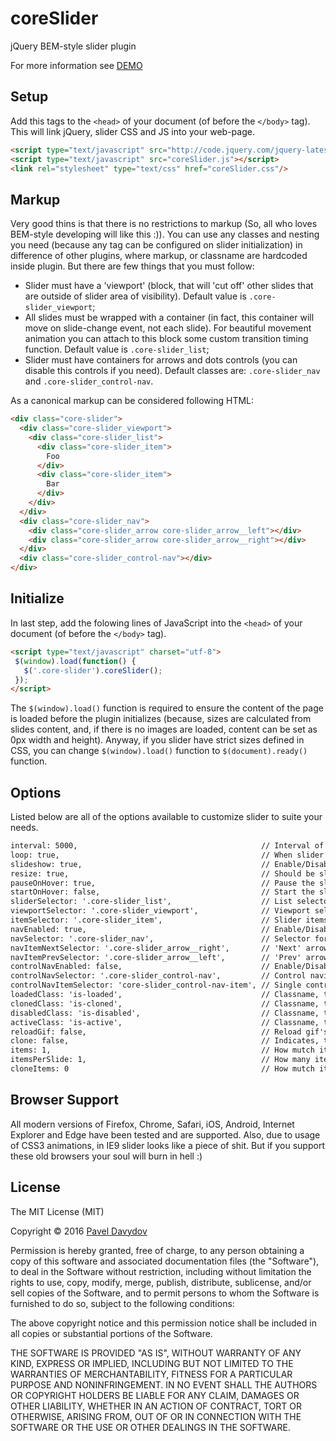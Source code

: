 # coreSlider
jQuery BEM-style slider plugin

For more information see [DEMO](http://typical000.github.io/coreSlider/)

Setup
-----
Add this tags to the `<head>` of your document (of before the `</body>` tag). This will link jQuery, slider CSS and JS into your web-page.

```html
<script type="text/javascript" src="http://code.jquery.com/jquery-latest.min.js"></script>
<script type="text/javascript" src="coreSlider.js"></script>
<link rel="stylesheet" type="text/css" href="coreSlider.css"/>
```

Markup
------
Very good thins is that there is no restrictions to markup (So, all who loves BEM-style developing will like this :)). You can use any classes and nesting you need (because any tag can be configured on slider initialization) in difference of other plugins, where markup, or classname are hardcoded inside plugin. But there are few things that you must follow:

* Slider must have a 'viewport' (block, that will 'cut off' other slides that are outside of slider area of visibility). Default value is `.core-slider_viewport`;
* All slides must be wrapped with a container (in fact, this container will move on slide-change event, not each slide). For beautiful movement animation you can attach to this block some custom transition timing function. Default value is `.core-slider_list`;
* Slider must have containers for arrows and dots controls (you can disable this controls if you need). Default classes are: `.core-slider_nav` and `.core-slider_control-nav`.

As a canonical markup can be considered following HTML: 
```html
<div class="core-slider">
  <div class="core-slider_viewport">
    <div class="core-slider_list">
      <div class="core-slider_item">
        Foo
      </div>
      <div class="core-slider_item">
        Bar
      </div>
    </div>
  </div>
  <div class="core-slider_nav">
    <div class="core-slider_arrow core-slider_arrow__left"></div>
    <div class="core-slider_arrow core-slider_arrow__right"></div>
  </div>
  <div class="core-slider_control-nav"></div>
</div>
```

Initialize
----------
In last step, add the folowing lines of JavaScript into the `<head>` of your document (of before the `</body>` tag).

```html
<script type="text/javascript" charset="utf-8">
 $(window).load(function() {
   $('.core-slider').coreSlider();
 });
</script>
```

The `$(window).load()` function is required to ensure the content of the page is loaded before the plugin initializes (because, sizes are calculated from slides content, and, if there is no images are loaded, content can be set as 0px width and height). Anyway, if you slider have strict sizes defined in CSS, you can change `$(window).load()` function to `$(document).ready()` function.

Options
-------
Listed below are all of the options available to customize slider to suite your needs.

```html
interval: 5000,                                         // Interval of time between slide changes
loop: true,                                             // When slider finish, should it loop again from first slide?
slideshow: true,                                        // Enable/Disable automatic slideshow
resize: true,                                           // Should be slider responsive on screen resize
pauseOnHover: true,                                     // Pause the slideshow when hovering over slider
startOnHover: false,                                    // Start the slideshow when hovering over slider
sliderSelector: '.core-slider_list',                    // List selector (all items are inside this container)
viewportSelector: '.core-slider_viewport',              // Viewport selector
itemSelector: '.core-slider_item',                      // Slider items selector
navEnabled: true,                                       // Enable/Disable navigation arrows
navSelector: '.core-slider_nav',                        // Selector for navigation arrows container
navItemNextSelector: '.core-slider_arrow__right',       // 'Next' arrow selector
navItemPrevSelector: '.core-slider_arrow__left',        // 'Prev' arrow selector
controlNavEnabled: false,                               // Enable/Disable control navigation (dots)
controlNavSelector: '.core-slider_control-nav',         // Control navigation container selector (inside will be created dots items)
controlNavItemSelector: 'core-slider_control-nav-item', // Single control nav dot (created dynamically. Write without dot. If you need more that one class - add them with space separator)
loadedClass: 'is-loaded',                               // Classname, that will be added when slider is fully loaded
clonedClass: 'is-cloned',                               // Classname, that will be added to cloned slides (see option 'clone')
disabledClass: 'is-disabled',                           // Classname, that will be added it item is disabled (in most of cases - item will be display: noned)
activeClass: 'is-active',                               // Classname, that will be added to active items (for example control navs, etc.)
reloadGif: false,                                       // Reload gif's on slide change for replaying cycled animation inside current slide
clone: false,                                           // Indicates, that at begin and at end of slider carousel items will be cloned to create 'infitite' carousel illusion
items: 1,                                               // How mutch items will be placed inside viewport. Leave 1 if this is slider, 2 ot more - it will look like a carousel
itemsPerSlide: 1,                                       // How many items must be slided by one action (NOTE: Must be less than 'items' option)
cloneItems: 0                                           // How mutch items will be cloned at begin and at end of slider
```

Browser Support
---------------
All modern versions of Firefox, Chrome, Safari, iOS, Android, Internet Explorer and Edge have been tested and are supported. Also, due to usage of CSS3 animations, in IE9 slider looks like a piece of shit. But if you support these old browsers your soul will burn in hell :)

License
-------

The MIT License (MIT)

Copyright © 2016 [Pavel Davydov](<typical000@gmail.com>)

Permission is hereby granted, free of charge, to any person obtaining a copy of this software and associated documentation files (the "Software"), to deal in the Software without restriction, including without limitation the rights to use, copy, modify, merge, publish, distribute, sublicense, and/or sell copies of the Software, and to permit persons to whom the Software is furnished to do so, subject to the following conditions:

The above copyright notice and this permission notice shall be included in all copies or substantial portions of the Software.

THE SOFTWARE IS PROVIDED "AS IS", WITHOUT WARRANTY OF ANY KIND, EXPRESS OR IMPLIED, INCLUDING BUT NOT LIMITED TO THE WARRANTIES OF MERCHANTABILITY, FITNESS FOR A PARTICULAR PURPOSE AND NONINFRINGEMENT. IN NO EVENT SHALL THE AUTHORS OR COPYRIGHT HOLDERS BE LIABLE FOR ANY CLAIM, DAMAGES OR OTHER LIABILITY, WHETHER IN AN ACTION OF CONTRACT, TORT OR OTHERWISE, ARISING FROM, OUT OF OR IN CONNECTION WITH THE SOFTWARE OR THE USE OR OTHER DEALINGS IN THE SOFTWARE.
